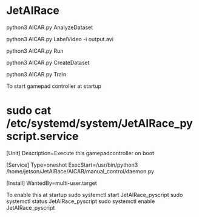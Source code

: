 # JetAIRace
python3 AICAR.py AnalyzeDataset


python3 AICAR.py LabelVideo -i output.avi


python3 AICAR.py Run


python3 AICAR.py CreateDataset


python3 AICAR.py Train



To start gamepad controller at startup

# sudo cat /etc/systemd/system/JetAIRace_pyscript.service
[Unit]
Description=Execute this gamepadcontroller on boot

[Service]
Type=oneshot
ExecStart=/usr/bin/python3 /home/jetson/JetAIRace/AICAR/manual_control/daemon.py

[Install]
WantedBy=multi-user.target

To enable this at startup
sudo systemctl start JetAIRace_pyscript
sudo systemctl status JetAIRace_pyscript
sudo systemctl enable JetAIRace_pyscript
